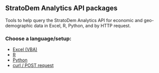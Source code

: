 ## StratoDem Analytics API packages
Tools to help query the StratoDem Analytics API for economic and geo-demographic data in
Excel, R, Python, and by HTTP request.

### Choose a language/setup:
- [Excel (VBA)](/strato-query/vba-examples.html)
- [R](/strato-query/r-examples.html)
- [Python](/strato-query/python-examples.html)
- [curl / POST request](/strato-query/json-examples.html)
